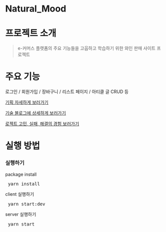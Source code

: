 # Natural_Mood

<h1> 프로젝트 소개 </h1>
<blockquote> e-커머스 플랫폼의 주요 기능들을 고웁하고 학습하기 위한 와인 판매 사이트 프로젝트 </blockquote>

<h1> 주요 기능 </h1>
<p> 로그인 / 회원가입 / 장바구니 / 리스트 페이지 / 아티클 글 CRUD 등 </p>
<a href= "https://www.notion.so/d7b07ccbf7304cbab2583e75f4b8c93c">
  <p>기획 자세하게 보러가기<p>
</a>
<a href= "https://velog.io/@jeveloper/%ED%86%A0%EC%9D%B4-%ED%94%84%EB%A1%9C%EC%A0%9D%ED%8A%B8-%EB%A9%94%EB%AA%A8%EC%9E%A5-%EA%B5%AC%ED%98%84">
  <p>기술 블로그에 상세하게 보러가기<p>
</a>
<a href= "https://jeveloper.tistory.com/9">
  <p>로젝트 고민, 실패, 해결의 경험 보러가기<p>
</a>

<h1> 실행 방법 </h1>

<h3> 실행하기  </h3>
package install
<pre> yarn install  </pre>
client 실행하기
<pre> yarn start:dev  </pre>
server 실행하기
<pre> yarn start  </pre>
